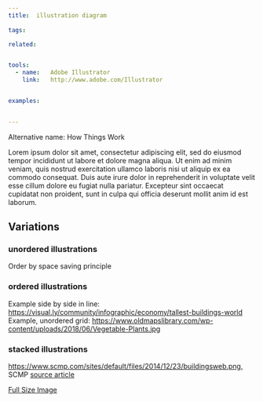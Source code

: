 ```yaml
---
title:  illustration diagram
  
tags:

related:


tools:
  - name:   Adobe Illustrator
    link:   http://www.adobe.com/Illustrator


examples:


---
```


Alternative name: How Things Work

Lorem ipsum dolor sit amet, consectetur adipiscing elit, sed do eiusmod tempor incididunt ut labore et dolore magna aliqua. Ut enim ad minim veniam, quis nostrud exercitation ullamco laboris nisi ut aliquip ex ea commodo consequat. Duis aute irure dolor in reprehenderit in voluptate velit esse cillum dolore eu fugiat nulla pariatur. Excepteur sint occaecat cupidatat non proident, sunt in culpa qui officia deserunt mollit anim id est laborum.


## Variations

### unordered illustrations
Order by space saving principle

### ordered illustrations
Example side by side in line: https://visual.ly/community/infographic/economy/tallest-buildings-world 
Example, unordered grid: https://www.oldmapslibrary.com/wp-content/uploads/2018/06/Vegetable-Plants.jpg

### stacked illustrations
https://www.scmp.com/sites/default/files/2014/12/23/buildingsweb.png, SCMP [source article](https://www.scmp.com/infographics/article/1668136/infographic-height-social-values)

[Full Size Image](http://yarr.me/c/475/10/on-hold-projects.jpg)
